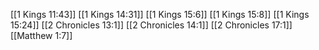 [[1 Kings 11:43]]
[[1 Kings 14:31]]
[[1 Kings 15:6]]
[[1 Kings 15:8]]
[[1 Kings 15:24]]
[[2 Chronicles 13:1]]
[[2 Chronicles 14:1]]
[[2 Chronicles 17:1]]
[[Matthew 1:7]]
